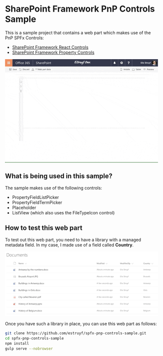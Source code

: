 # SharePoint Framework PnP Controls Sample

This is a sample project that contains a web part which makes use of the PnP SPFx Controls:

- [SharePoint Framework React Controls](https://www.npmjs.com/package/@pnp/spfx-controls-react)
- [SharePoint Framework Property Controls](https://www.npmjs.com/package/@pnp/spfx-property-controls)

![Web part outcome](./assets/webpart-outcome.gif)

## What is being used in this sample?

The sample makes use of the following controls:
- PropertyFieldListPicker
- PropertyFieldTermPicker
- Placeholder
- ListView (which also uses the FileTypeIcon control)

## How to test this web part

To test out this web part, you need to have a library with a managed metadata field. In my case, I made use of a field called **Country**.

![Documents](./assets/documents.png)

Once you have such a library in place, you can use this web part as follows:

```bash
git clone https://github.com/estruyf/spfx-pnp-controls-sample.git
cd spfx-pnp-controls-sample
npm install
gulp serve --nobrowser
```
